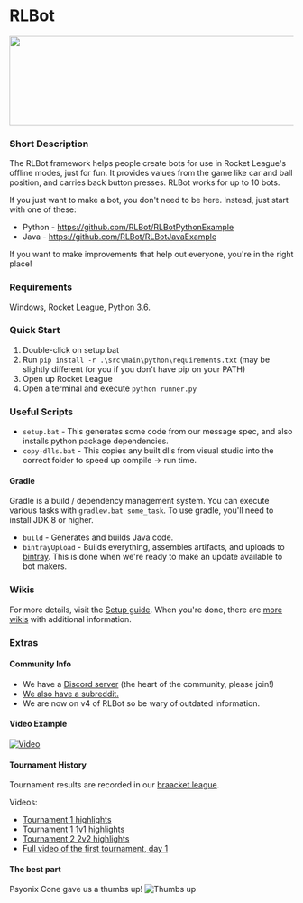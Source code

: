 # RLBot

<p align="center">
  <img width="512" height="158" src="https://github.com/drssoccer55/RLBot/blob/master/images/RLBot.png">
</p>

### Short Description
The RLBot framework helps people create bots for use in Rocket League's offline modes, just for fun.
It provides values from the game like car and ball position, and carries back button presses.
RLBot works for up to 10 bots.

If you just want to make a bot, you don't need to be here. Instead, just start with one of these:
 - Python - https://github.com/RLBot/RLBotPythonExample
 - Java - https://github.com/RLBot/RLBotJavaExample

If you want to make improvements that help out everyone, you're in the right place!

### Requirements
Windows, Rocket League, Python 3.6.

### Quick Start

1. Double-click on setup.bat
2. Run `pip install -r .\src\main\python\requirements.txt`
(may be slightly different for you if you don't have pip on your PATH)
3. Open up Rocket League
4. Open a terminal and execute `python runner.py`

### Useful Scripts

- `setup.bat` - This generates some code from our message spec, and also installs python package dependencies.
- `copy-dlls.bat` - This copies any built dlls from visual studio into the correct folder to speed up compile -> run time.

#### Gradle

Gradle is a build / dependency management system. You can execute various tasks with `gradlew.bat some_task`.
To use gradle, you'll need to install JDK 8 or higher.

- `build` - Generates and builds Java code.
- `bintrayUpload` - Builds everything, assembles artifacts, and uploads to
[bintray](https://bintray.com/rlbotofficial/RLBotMaven/rlbot-framework). This is done when we're ready to
make an update available to bot makers.

### Wikis

For more details, visit the [Setup guide](https://github.com/RLBot/RLBot/wiki/Setup-Instructions-%28current%29). When you're done, there are [more wikis](https://github.com/RLBot/RLBot/wiki) with additional information.

### Extras

#### Community Info
 - We have a [Discord server](https://discord.gg/zbaAKPt) (the heart of the community, please join!)
 - [We also have a subreddit.](https://www.reddit.com/r/RocketLeagueBots/) 
 - We are now on v4 of RLBot so be wary of outdated information.

#### Video Example
[![Video](https://github.com/drssoccer55/RLBot/blob/master/images/vid2thumb6.JPG)](https://youtu.be/aAXe21m0vWo)

#### Tournament History
Tournament results are recorded in our [braacket league](https://braacket.com/league/rlbot).

Videos:
 - [Tournament 1 highlights](https://www.youtube.com/watch?v=PY0ggWbpsPg)
 - [Tournament 1 1v1 highlights](https://www.youtube.com/watch?v=mqXwSqy_TOw)
 - [Tournament 2 2v2 highlights](https://www.youtube.com/watch?v=U-esRgPSfn4)
 - [Full video of the first tournament, day 1](https://youtu.be/SKIw4f0ZBxE)

#### The best part
Psyonix Cone gave us a thumbs up!
![Thumbs up](https://github.com/drssoccer55/RLBot/blob/master/images/psyonixcone.jpg)
